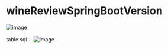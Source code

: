 # wineReviewSpringBootVersion


![image](https://user-images.githubusercontent.com/59748598/165441533-ae2b182b-df42-4130-a06d-d049cab98dd4.png)

table sql：
![image](https://user-images.githubusercontent.com/59748598/166334178-6da89cb7-50c1-4968-b41b-3dbcbc7cc270.png)


